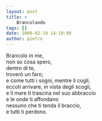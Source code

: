 ```yaml
---
layout: post
title: >
    Brancolando
tags: []
date: 2009-02-10 14:10:00
author: pietro
---
```

Brancolo in me,<br/>non so cosa spero,<br/>dentro di te,<br/>troverò un faro;<br/>e come tutti i sogni, mentre li cogli,<br/>eccoti arrivare, in vista degli scogli,<br/>e il mare ti trascina nel suo abbraccio<br/>e le onde ti affondano<br/>nessuno che ti tenda il braccio,<br/>e tutti ti perdono.
